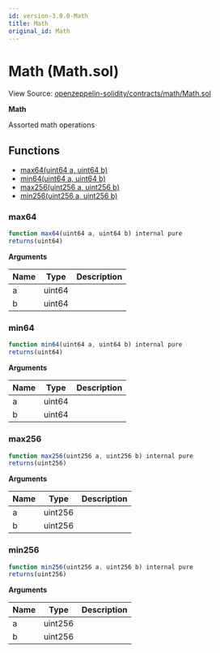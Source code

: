 ```yaml
---
id: version-3.0.0-Math
title: Math
original_id: Math
---
```


# Math (Math.sol)

View Source: [openzeppelin-solidity/contracts/math/Math.sol](../../openzeppelin-solidity/contracts/math/Math.sol)

**Math**

Assorted math operations

## Functions

- [max64(uint64 a, uint64 b)](#max64)
- [min64(uint64 a, uint64 b)](#min64)
- [max256(uint256 a, uint256 b)](#max256)
- [min256(uint256 a, uint256 b)](#min256)

### max64

```js
function max64(uint64 a, uint64 b) internal pure
returns(uint64)
```

**Arguments**

| Name        | Type           | Description  |
| ------------- |------------- | -----|
| a | uint64 |  | 
| b | uint64 |  | 

### min64

```js
function min64(uint64 a, uint64 b) internal pure
returns(uint64)
```

**Arguments**

| Name        | Type           | Description  |
| ------------- |------------- | -----|
| a | uint64 |  | 
| b | uint64 |  | 

### max256

```js
function max256(uint256 a, uint256 b) internal pure
returns(uint256)
```

**Arguments**

| Name        | Type           | Description  |
| ------------- |------------- | -----|
| a | uint256 |  | 
| b | uint256 |  | 

### min256

```js
function min256(uint256 a, uint256 b) internal pure
returns(uint256)
```

**Arguments**

| Name        | Type           | Description  |
| ------------- |------------- | -----|
| a | uint256 |  | 
| b | uint256 |  | 

